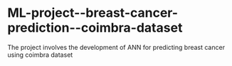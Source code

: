 # ML-project--breast-cancer-prediction--coimbra-dataset
The project involves the development of ANN for predicting breast cancer using coimbra dataset
